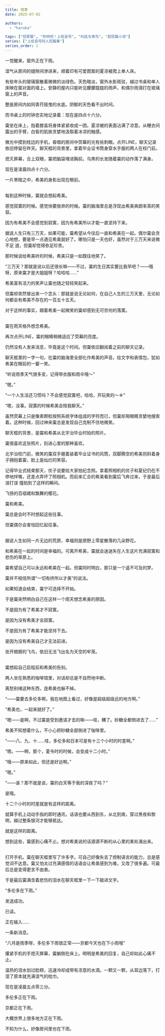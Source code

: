 ```yaml
---
title: 雨季
date: 2025-07-02

authors: 
  - "haruka"

tags: ["铠冢霙", "吹响吧！上低音号", "利兹与青鸟", "超短篇小说"]
series: ["上低音号同人短篇集"]
series_order: 1
---
```

    
一觉醒来，窗外正在下雨。

湿气从房间的缝隙间渗进来，顺着印有可爱图案的夏凉被爬上单人床。

有些年头的玻璃窗散着微微的淡绿色。天色暗淡，窗外水影斑驳，越过书桌和单人床映在窗对面的墙上。安静的屋内只能听见朦朦胧胧的雨声，和偶尔雨滴打在玻璃窗上的声音。

整座房间内如同青荇摇曳的水底。阴郁的天色看不出时间。

而书桌上的时钟忠实地记录着：现在是四点十六分。

霙坐在床上，抱着膝盖将身体紧紧收成一团。夏凉被的表面沾满了凉意。从睡衣间露出的手臂，白皙的肌肤贪婪地汲取着冰凉的触感。

微光中摸到枕边的手机，昏暗的房间中荧幕的光有些刺眼。点开LINE，聊天记录依旧停留在昨天。聊天框的背景里，拿着毕业证书筒身穿水手服的两人在校门前。

熄灭屏幕，合上双眼，霙把脑袋埋进胸前。乌黑的长发随着霙的动作落了满身。

现在是凌晨四点十六分。

一片黑暗之中，希美的身影出现在眼前。

<br>
每到这种时候，霙就会想起希美。

感觉寂寞的时候。感觉快要放弃的时候。霙的脑海里总是浮现出希美爽朗率真的笑容。

因为有希美不会感觉到寂寞，因为有希美所以才能一直坚持下来。

据说人生只有三万天，如果可能，霙希望从今往后一直和希美在一起。偶尔霙会贪心地想，要是早一点遇见希美就好了。哪怕只是一天也好，虽然对于三万天来说微不足
道，但霙却觉得弥足珍贵。

那时候说给希美听的时候，希美只是一如既往地笑了。

“三万天？那就是说以后还很长嘛——不过，霙的生日其实要比我早吧？——哦呀，原来霙才是大姐姐呀？哈哈哈……”

希美富有活力的笑声让霙也随之轻轻笑起来。

但霙却突然冒出来一个念头：那就是说无论如何，在自己人生的三万天里，无论如何都会有希美不存在的一百五十五天。

对于这样的事实，跟着希美一起微笑的霙却感到无可奈何的落寞。

<br>
霙在雨天格外想念希美。

再次点开LINE，霙的眼睛稍微适应了荧幕的亮度。

仍然没有人发来消息，毕竟是这个时间。但霙依旧翻阅着之前的聊天记录。

聊天框里的一字一句，在霙的脑海里全部化作希美的声音。绘文字和表情包，犹如希美在眼前的一颦一笑。

“听说雨季天气很多变，记得带衣服和雨伞哦～”

“嗯。”

“一个人生活还习惯吗？不会感觉寂寞吧，哈哈，开玩笑的〜☆”

“嗯，没事。寂寞的时候希美会陪我聊天。”

虽然荧幕上只是像素颗粒按照系统字体组成的字符而已，但霙却用眼睛贪婪地搜索着。这种时候，回过神来霙总是发现自己克制不住地微笑。

聊天框的背景，是霙和希美从北宇治毕业时拍的照片。

霙很喜欢这张照片，刻进心里的那种喜欢。

北宇治校门前，微笑的霙双手握着装着毕业证书的风筒，双脚腾空的希美则斜着身子拥抱着霙，脸上是灿烂的笑容。

记得毕业式结束那天，优子说要给大家拍纪念照。拿着照相机的优子和夏纪仍在不停地拌嘴，还差点弄坏了照相机。而前来汇合的希美看到霙后飞奔过来，于是最后误打误
撞拍到了这样的瞬间。

飞扬的百褶裙和飘舞的樱花。

霙和希美。

霙总是会时不时想起这些往事。

但霙偶尔会害怕回忆起往事。

<br>
据说人生如同一片无边的荒原，幸福则是原野上零星散落的几朵野花。

和希美在一起的时间是幸福的。可离开希美，霙就会迷迷失在人生这片充满寂寞和悲伤的草原上。

霙希望自己可以永远和希美在一起。但霙同时明白，那只是一个遥不可及的梦。

霙并不相信所谓“一切有终所以才美”的说法。

如果知道会结束，霙宁可选择不开始。

于是霙突然明白自己在这样一个雨天想念希美的原因。

不是因为有了希美才不寂寞。

是因为没有希美才会寂寞。

不是因为有了希美才能坚持下去。

是因为没有希美自己才无法前进。

张开翅膀的飞鸟，依旧无法飞出名为天空的牢笼。

<br>
霙想起自己启程前和希美的告别。

两人坐在熟悉的咖啡馆里，对话却总是不自然地中断。

离愁别绪这种东西，连希美也躲不掉。

“——霙要去多伦多啊，我在地图上看过，好像是超级超级远的地方啊。”

“希美也，一起来就好了。”

“嗯——是啊，不过霙是受到邀请才去的嘛——哇，糟了。砂糖全都倒进去了……”

希美不知想着什么，不小心把砂糖全部倒进了咖啡里。

“——八、九、十……哇，多伦多和日本可是有十三个小时的时差啊。”

“嗯。——啊，那个，夏令时的时候，会变成十二小时。”

“哦——原来如此，但还是好远啊。”

“嗯。”

“——诶？那不就是说，霙的白天等于我的深夜了吗？”

是哦。

十二个小时的时差就是有这样的距离。

就算手机上动动手指的即时通讯，话语也要从西到东，从北到南，穿过黑夜和黎明，越过整条银河才能够抵达。

就是这样的距离。

想到这些，霙感到心痛不止。想对希美说的话源源不断的从心里的某处涌出来。

<br>
打开手机，霙在聊天框里写了许多字。可自己好像失去了控制语言的能力，总是感觉词不达意。霙又怕太过充满感情的话语会让希美感到为难，又改了很多遍。可最后总是变得更言不由衷。

于是最后霙满含着悲伤的泪水在聊天框里一下一下敲进文字。

“多伦多在下雨。”

发送成功。

已读。

正在输入……

一条新消息。

“八月是雨季呀，多伦多下雨很正常——京都今天也在下小雨哦”

攥紧手机的手熄灭屏幕，霙躺倒在床上。明明是希美的回复，自己却如此心痛不止。

温热的泪水划过脸颊，迅速冷却成带有凉意的水滴。一颗又一颗，从耳边落下，打湿了原本就充满湿气的枕巾。

现在是凌晨五点零三分。

多伦多正在下雨。

京都正在下雨。

大概世界上很多地方正在下雨。

不知为什么，好像房间里也在下雨。